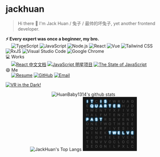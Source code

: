 # jackhuan

> Hi there 👋 I'm Jack Huan / 兔子 / 最帅的坏兔子, yet another frontend developer.

**⚡ Every expert was once a beginner, my bro.**
<br/>&ensp;&ensp;
![TypeScript](https://img.shields.io/badge/TypeScript-007ACC?style=flat-square&logo=TypeScript&logoColor=ffffff)
![JavaScript](https://img.shields.io/badge/JavaScript-343434?style=flat-square&logo=JavaScript&logoColor=F7DF1E)
![Node.js](https://img.shields.io/badge/Node.js-339933?style=flat-square&logo=Node.js&logoColor=fff)
![React](https://img.shields.io/badge/React-61DAFB?style=flat-square&logo=React&logoColor=fff)
![Vue](https://img.shields.io/badge/Vue-4FC08D?style=flat-square&logo=vue.js&logoColor=fff)
![Tailwind CSS](https://img.shields.io/badge/Tailwind%20CSS-38B2AC?style=flat-square&logo=Tailwind-CSS&logoColor=fff)
![RxJS](https://img.shields.io/badge/RxJS-D81B60?style=flat-square&logo=RxJS&logoColor=fff)
![Visual Studio Code](https://img.shields.io/badge/Visual%20Studio%20Code-007ACC?style=flat-square&logo=Visual-Studio-Code&logoColor=fff)
![Google Chrome](https://img.shields.io/badge/Google%20Chrome-4285F4?style=flat-square&logo=Google-Chrome&logoColor=fff)
<br/>💻 Works
<br/>&ensp;&ensp;
[![React 中文文档](https://img.shields.io/badge/React%20中文文档-34383f?style=flat-square)](https://zh-hans.reactjs.org/)
[![JavaScript 明星项目](https://img.shields.io/badge/JavaScript%20明星项目-E65100?style=flat-square)](https://risingstars.js.org/2019/zh)
[![The State of JavaScript](https://img.shields.io/badge/The%20State%20of%20JavaScript-FE696A?style=flat-square)](https://2019.stateofjs.com/zh/)
<br/>😄 Me
<br/>&ensp;&ensp;
[![Resume](https://img.shields.io/badge/Resume-00A98F?style=flat-square&logo=About.me&logoColor=fff)](https://github.com/HuanBaby1314/resume)
[![GitHub](https://img.shields.io/badge/HuanBaby1314-181717?style=flat-square&logo=Github&logoColor=fff)](https://github.com/HuanBaby1314)
[![Email](https://img.shields.io/badge/huanxingan1314@163.com-D14836?style=flat-square&logo=Gmail&logoColor=fff)](mailto:huanxingan1314@163.com)

<!-- ↓ Dude, You are awesome -->
<!-- https://github.com/syfxlin/syfxlin -->
<!-- https://github.com/SukkaW/SukkaW -->
<!-- https://github.com/Armaldio/armaldio -->

<!-- https://shields.io/category/other -->
<!-- https://simpleicons.org/ -->
<!-- https://colorswall.com/ -->

<a href="http://motions.cat/top.html#0040"><img src="http://motions.cat/gif/nhn/0040.gif" alt="VR in the Dark!" height="195px" /></a>

<div align="center">
  <img src="https://github-readme-stats.vercel.app/api?username=HuanBaby1314&show_icons=true&theme=tokyonight&hide_title=true" alt="HuanBaby1314's github stats" height="195px" />
</div>
<div align="center">
  <img src="https://github-readme-stats.vercel.app/api/top-langs/?username=HuanBaby1314&theme=dracula&layout=compact&card_width=300" alt="JackHuan's Top Langs" height="175px" />
  <a href="https://seognil-craft.github.io/qlocktwo"><img src="https://github.com/seognil-craft/qlocktwo/blob/master/demo-preview.png?raw=true" alt="qlocktwo preview" height="175px"/></a>
</div>
